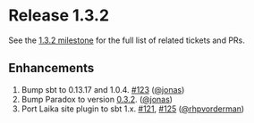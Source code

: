 # Release 1.3.2

See the [1.3.2 milestone] for the full list of related tickets and PRs.

## Enhancements

1. Bump sbt to 0.13.17 and 1.0.4. [#123] ([@jonas])
2. Bump Paradox to version [0.3.2][paradox-0.3.2]. ([@jonas])
3. Port Laika site plugin to sbt 1.x. [#121], [#125] ([@rhpvorderman])

[1.3.2 milestone]: https://github.com/sbt/sbt-site/milestone/6
[#121]: https://github.com/sbt/sbt-site/pull/121
[#123]: https://github.com/sbt/sbt-site/pull/123
[#125]: https://github.com/sbt/sbt-site/pull/125
[paradox-0.3.2]: https://github.com/lightbend/paradox/releases/tag/v0.3.2

[@jonas]: https://github.com/jonas
[@rhpvorderman]: http://github.com/rhpvorderman
